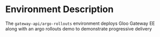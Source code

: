# Environment Description
The `gateway-api/argo-rollouts` environment deploys Gloo Gateway EE along with an argo rollouts demo to demonstrate progressive delivery